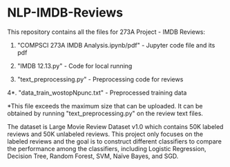 # NLP-IMDB-Reviews

This repository contains all the files for 273A Project - IMDB Reviews: 

1. "COMPSCI 273A IMDB Analysis.ipynb/pdf" - Jupyter code file and its pdf

2. "IMDB 12.13.py" - Code for local running

3. "text_preprocessing.py" - Preprocessing code for reviews

4*. "data_train_wostopNpunc.txt" - Preprocessed training data

*This file exceeds the maximum size that can be uploaded. It can be obtained by running "text_preprocessing.py" on the review text files.

The dataset is Large Movie Review Dataset v1.0 which contains 50K labeled reviews and 50K unlabeled reviews. This project only focuses on the labeled reviews and the goal is to construct different classifiers to compare the performance among the classifiers, including Logistic
Regression, Decision Tree, Random Forest, SVM, Naïve Bayes, and SGD.
